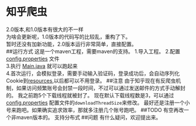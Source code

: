 ﻿知乎爬虫
====  
2.0版本,和1.0版本有很大的不一样<br>
为啥会更新呢，1.0版本的代码写的比较乱，重构了下。<br>
暂时还没有加新功能，2.0版本运行非常简单，直接配置。<br>
##运行方式
这是一个maven工程，需要maven的支持。
1.导入工程。
2.配置 [config.properties](https://github.com/wycm/mycrawler/blob/2.0/ZhihuCrawler/src/main/resources/config.properties) 文件<br>
3.执行 [Main.java](https://github.com/wycm/mycrawler/blob/2.0/ZhihuCrawler/src/main/java/com/crawl/Main.java) 就可以跑起来<br>
4.首次运行，会模拟登录，需要手动输入验证码，登录成功后，会自动序列化Cookie到[resources](https://github.com/wycm/mycrawler/blob/2.0/ZhihuCrawler/src/main/resources),以后都可以不用登录。
##注意
由于知乎现在有反爬虫机制，如果访问频繁账号会封禁一段时间，不过可以通过发送邮件的方式手动解封的。
我之前跑5个下载线程就被封了。
现在默认下载线程数是3，可以通过 [config.properties](https://github.com/wycm/mycrawler/blob/2.0/ZhihuCrawler/src/main/resources/config.properties) 配置文件的`downloadThreadSize`来修改。
最好还是注册一个小号来跑吧。如果确实追求效率，那就多注册几个账号跑吧。
##TODO
有空再改一个非maven版本的。
支持分布式
##问题
有什么疑问，欢迎提出来。

